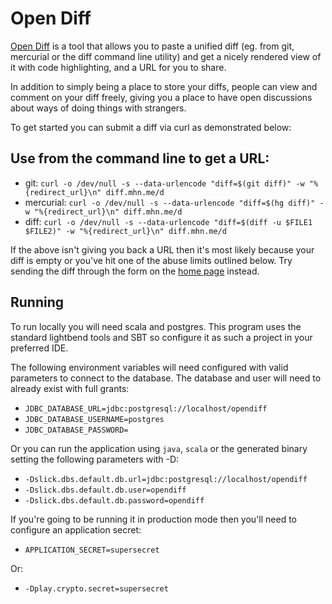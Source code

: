 # Open Diff

[Open Diff](http://diff.mhn.me) is a tool that allows you to paste a unified diff (eg. from git, mercurial or the diff command line utility) and get a nicely rendered view of it with code highlighting, and a URL for you to share.

In addition to simply being a place to store your diffs, people can view and comment on your diff freely, giving you a place to have open discussions about ways of doing things with strangers.

To get started you can submit a diff via curl as demonstrated below:

## Use from the command line to get a URL:

* git: `curl -o /dev/null -s --data-urlencode "diff=$(git diff)" -w "%{redirect_url}\n" diff.mhn.me/d`
* mercurial: `curl -o /dev/null -s --data-urlencode "diff=$(hg diff)" -w "%{redirect_url}\n" diff.mhn.me/d`
* diff: `curl -o /dev/null -s --data-urlencode "diff=$(diff -u $FILE1 $FILE2)" -w "%{redirect_url}\n" diff.mhn.me/d`

If the above isn't giving you back a URL then it's most likely because your diff is empty or you've hit one of the abuse limits outlined below. Try sending the diff through the form on the [home page](http://diff.mhn.me) instead.

## Running

To run locally you will need scala and postgres. This program uses the standard lightbend tools and SBT so configure it as such a project in your preferred IDE.

The following environment variables will need configured with valid parameters to connect to the database. The database and user will need to already exist with full grants:

* `JDBC_DATABASE_URL=jdbc:postgresql://localhost/opendiff`
* `JDBC_DATABASE_USERNAME=postgres`
* `JDBC_DATABASE_PASSWORD=`

Or you can run the application using `java`, `scala` or the generated binary setting the following parameters with -D:

* `-Dslick.dbs.default.db.url=jdbc:postgresql://localhost/opendiff`
* `-Dslick.dbs.default.db.user=opendiff`
* `-Dslick.dbs.default.db.password=opendiff`

If you're going to be running it in production mode then you'll need to configure an application secret:

* `APPLICATION_SECRET=supersecret`

Or:

* `-Dplay.crypto.secret=supersecret`

